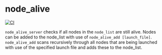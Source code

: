 # node_alive

[![CI](https://github.com/tue-robotics/node_alive/actions/workflows/main.yml/badge.svg)](https://github.com/tue-robotics/node_alive/actions/workflows/main.yml)

`node_alive_server` checks if all nodes in the `node_list` are still alive. Nodes can be added to the node_list with use of `node_alive_add [launch_file]`. `node_alive_add` scans recursively through all nodes that are being launched with use of the specified launch file and adds these to the node_list.
